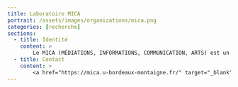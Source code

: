```yaml
---
title: Laboratoire MICA
portrait: /assets/images/organizations/mica.png
categories: [recherche]
sections:
  - title: Identité
    content: >
        Le MICA (MÉDIATIONS, INFORMATIONS, COMMUNICATION, ARTS) est un laboratoire de recherche de l’Université Bordeaux Montaigne, labellisé comme Equipe d’Accueil (EA 4426) de l’École doctorale Montaigne-Humanités.
  - title: Contact
    content: >
        <a href="https://mica.u-bordeaux-montaigne.fr/" target="_blank" rel="noreferrer">Site</a>
---
```

